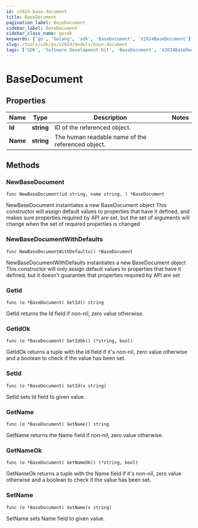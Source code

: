 ```yaml
---
id: v2024-base-document
title: BaseDocument
pagination_label: BaseDocument
sidebar_label: BaseDocument
sidebar_class_name: gosdk
keywords: ['go', 'Golang', 'sdk', 'BaseDocument', 'V2024BaseDocument']
slug: /tools/sdk/go/v2024/models/base-document
tags: ['SDK', 'Software Development Kit', 'BaseDocument', 'V2024BaseDocument']
---
```


# BaseDocument

## Properties

| Name | Type | Description | Notes |
| --- | --- | --- | --- |
| **Id** | **string** | ID of the referenced object. |
| **Name** | **string** | The human readable name of the referenced object. |

## Methods

### NewBaseDocument

`func NewBaseDocument(id string, name string, ) *BaseDocument`

NewBaseDocument instantiates a new BaseDocument object This constructor will assign default values to properties that have it defined, and makes sure properties required by API are set, but the set of arguments will change when the set of required properties is changed

### NewBaseDocumentWithDefaults

`func NewBaseDocumentWithDefaults() *BaseDocument`

NewBaseDocumentWithDefaults instantiates a new BaseDocument object This constructor will only assign default values to properties that have it defined, but it doesn't guarantee that properties required by API are set

### GetId

`func (o *BaseDocument) GetId() string`

GetId returns the Id field if non-nil, zero value otherwise.

### GetIdOk

`func (o *BaseDocument) GetIdOk() (*string, bool)`

GetIdOk returns a tuple with the Id field if it's non-nil, zero value otherwise and a boolean to check if the value has been set.

### SetId

`func (o *BaseDocument) SetId(v string)`

SetId sets Id field to given value.

### GetName

`func (o *BaseDocument) GetName() string`

GetName returns the Name field if non-nil, zero value otherwise.

### GetNameOk

`func (o *BaseDocument) GetNameOk() (*string, bool)`

GetNameOk returns a tuple with the Name field if it's non-nil, zero value otherwise and a boolean to check if the value has been set.

### SetName

`func (o *BaseDocument) SetName(v string)`

SetName sets Name field to given value.
